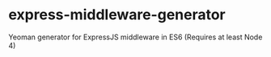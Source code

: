 # express-middleware-generator
Yeoman generator for ExpressJS middleware in ES6 (Requires at least Node 4)
